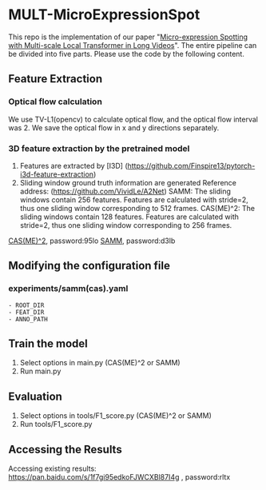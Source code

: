 # MULT-MicroExpressionSpot
This repo is the implementation of our paper "[Micro-expression Spotting with Multi-scale Local Transformer in Long Videos](https://www.sciencedirect.com/science/article/pii/S0167865523000776)". The entire pipeline can be divided into five parts. Please use the code by the following content.

## Feature Extraction
### Optical flow calculation
We use TV-L1(opencv) to calculate optical flow, and the optical flow interval was 2. We save the optical flow in x and y directions separately.

### 3D feature extraction by the pretrained model
1) Features are extracted by [I3D] (https://github.com/Finspire13/pytorch-i3d-feature-extraction)
2) Sliding window ground truth information are generated
Reference address: (https://github.com/VividLe/A2Net)
SAMM: The sliding windows contain 256 features. Features are calculated with stride=2, thus one sliding window corresponding to 512 frames.
CAS(ME)^2: The sliding windows contain 128 features. Features are calculated with stride=2, thus one sliding window corresponding to 256 frames.

[CAS(ME)^2](https://pan.baidu.com/s/1z_jB7vkoHBf5MaoQ0Ky1KQ ), password:95lo
[SAMM](https://pan.baidu.com/s/1HzmuhuEQ0PyvIqfZHouzdA), password:d3lb 

## Modifying the configuration file
### experiments/samm(cas).yaml
    - ROOT_DIR
    - FEAT_DIR
    - ANNO_PATH

## Train the model
1) Select options in main.py (CAS(ME)^2 or SAMM)
2) Run main.py

## Evaluation
1) Select options in tools/F1_score.py (CAS(ME)^2 or SAMM)
2) Run tools/F1_score.py

## Accessing the Results 
Accessing existing results: https://pan.baidu.com/s/1f7gi95edkoFJWCXBl87I4g , password:rltx
